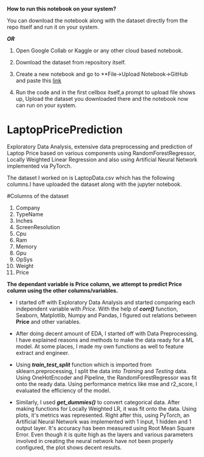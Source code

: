 **How to run this notebook on your system?**

You can download the notebook along with the dataset directly from the repo itself and run it on your system.

***OR***

1. Open Google Collab or Kaggle or any other cloud based notebook.

2. Download the dataset from repository itself.

3. Create a new notebook and go to **File->Upload Notebook->GitHub and paste this [link](https://github.com/DiazOnFire/LaptopPricePrediction/blob/main/LaptopPricePrediction/LaptopPricePredictorUsing_LocallyWeightedLR.ipynb) 

4. Run the code and in the first cellbox itself,a prompt to upload file shows up, Upload the dataset you downloaded there and the notebook now can run on your system.












# LaptopPricePrediction
Exploratory Data Analysis, extensive data preprocessing and prediction of Laptop Price based on various components using RandomForestRegressor, Locally Weighted Linear Regression and also using Artificial Neural Network implemented via PyTorch.


The dataset I worked on is LaptopData.csv which has the following columns.I have uploaded the dataset along with the jupyter notebook.

#Columns of the dataset
1. Company
2. TypeName
3. Inches
4. ScreenResolution
5. Cpu
6. Ram
7. Memory
8. Gpu
9. OpSys
10. Weight
11. Price

**The dependant variable is Price column, we attempt to predict Price column using the other columns/variables.**

- I started off with Exploratory Data Analysis and started comparing each independent variable with *Price*. With the help of ***corr()*** function, Seaborn, Matplotlib, Numpy and Pandas, I figured out relations between **Price** and other variables.

- After doing decent amount of EDA, I started off with Data Preprocessing. I have explained reasons and methods to make the data ready for a ML model. At some places, I made my own functions as well to feature extract and engineer.

- Using ***train_test_split*** function which is imported from sklearn.preprocessing, I split the data into *Training* and *Testing* data. Using OneHotEncoder and Pipeline, the RandomForestRegressor was fit onto the ready data. Using performance metrics like mse and r2_score, I evaluated the efficiency of the model.

- Similarly, I used ***get_dummies()*** to convert categorical data. After making functions for Locally Weighted LR, it was fit onto the data. Using plots, it's metrics was represented. Right after this, using PyTorch, an Artificial Neural Network was implemented with 1 input, 1 hidden and 1 output layer. It's accuracy has been measured using Root Mean Square Error. Even though it is quite high as the layers and various parameters involved in creating the neural network have not been properly configured, the plot shows decent results.


